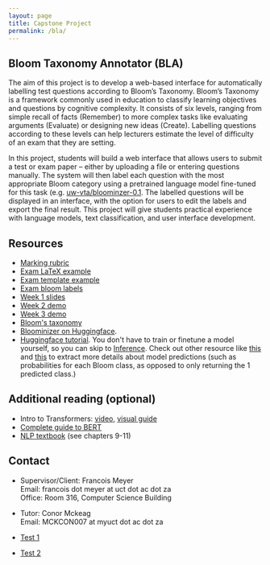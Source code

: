 ```yaml
---
layout: page
title: Capstone Project
permalink: /bla/
---
```


<!-- <<!-- h2>Demo Information</h2>

* STEP 1: Download your demo submission from Amathuba.
* STEP 2: Download the txt files for training and tokenizing from [here](https://drive.google.com/file/d/1xJaxLAX08LfskKvcKVW78fzRRZWddc2c/view).
* STEP 3: Start up your IBPE website/program (using the Amathuba files) on your laptop.
* STEP 4: The client will operate the IBPE tokenizer, on your machine, testing the requirements one at a time.

Please test STEPS 1--3 at home, so we don't run into any delays during the demo. If the file size constraints of Amathuba prevented you from submitting your entire program (e.g. large libraries and dependencies), just explain that your demo uses additional code bases (not code you wrote yourself) besides your Amathuba files. -->

	
<h2>Bloom Taxonomy Annotator (BLA)</h2>


The aim of this project is to develop a web-based interface for automatically labelling test questions according to Bloom’s Taxonomy. Bloom’s Taxonomy is a framework commonly used in education to classify learning objectives and questions by cognitive complexity. It consists of six levels, ranging from simple recall of facts (Remember) to more complex tasks like evaluating arguments (Evaluate) or designing new ideas (Create). Labelling questions according to these levels can help lecturers estimate the level of difficulty of an exam that they are setting.

In this project, students will build a web interface that allows users to submit a test or exam paper – either by uploading a file or entering questions manually. The system will then label each question with the most appropriate Bloom category using a pretrained language model fine-tuned for this task (e.g. [uw-vta/bloominzer-0.1](https://huggingface.co/uw-vta/bloominzer-0.1). The labelled questions will be displayed in an interface, with the option for users to edit the labels and export the final result. This project will give students practical experience with language models, text classification, and user interface development.


<h2>Resources</h2>

* [Marking rubric](https://docs.google.com/spreadsheets/d/1XQgJBfGgJzis4TlhE1WPSBwuMTBVHsc_/edit?usp=sharing&ouid=103923345035549233394&rtpof=true&sd=true)
* [Exam LaTeX example](https://drive.google.com/file/d/1hQOuhTVLg7wZ8bL_bqAk2-njKH3KN_2I/view?usp=sharing)
* [Exam template example](https://drive.google.com/file/d/1Zzp1suUrojkGOK9hZoBDrC_gle7xlifG/view?usp=sharing)
* [Exam bloom labels](https://drive.google.com/file/d/1eKKrLmnX-_2WELy1bxQ5uYUnWB2mihEv/view?usp=sharing)
* [Week 1 slides](https://drive.google.com/file/d/1YuvQTKxWuG4U88w9Xp8WdF6na0wHP00R/view?usp=sharing)
* [Week 2 demo](https://drive.google.com/file/d/1y410zoIz15aK8XkcaDB2gCdVPxycdhXg/view?usp=sharing)
* [Week 3 demo](https://drive.google.com/file/d/1Ood80JrMPUL4wnhTwi-Ff_HM_93Wig4l/view?usp=sharing)
* [Bloom's taxonomy](https://tips.uark.edu/using-blooms-taxonomy/)
* [Bloominizer on Huggingface](https://huggingface.co/uw-vta/bloominzer-0.1).
* [Huggingface tutorial](https://huggingface.co/docs/transformers/en/tasks/sequence_classification). You don't have to train or finetune a model yourself, so you can skip to [Inference](https://huggingface.co/docs/transformers/en/tasks/sequence_classification#inference). Check out other resource like [this](https://huggingface.co/docs/transformers/main/en/task_summary#text-classification) and [this](https://github.com/huggingface/transformers/issues/6849) to extract more details about model predictions (such as probabilities for each Bloom class, as opposed to only returning the 1 predicted class.)

<h2>Additional reading (optional)</h2>

* Intro to Transformers: [video](https://www.youtube.com/watch?v=wjZofJX0v4M&t=97s&ab_channel=3Blue1Brown), [visual guide](https://jalammar.github.io/illustrated-transformer/)
* [Complete guide to BERT](https://towardsdatascience.com/a-complete-guide-to-bert-with-code-9f87602e4a11/)
* [NLP textbook](https://web.stanford.edu/~jurafsky/slp3/) (see chapters 9-11) 

<h2>Contact</h2>

* Supervisor/Client: Francois Meyer \
  Email: francois dot meyer at uct dot ac dot za \
  Office: Room 316, Computer Science Building	

* Tutor: Conor Mckeag \
  Email: MCKCON007 at myuct dot ac dot za

* [Test 1](https://drive.google.com/file/d/1cv6gtWvgC_IzQELhWwh9KvzXP3LBii4O/view?usp=sharing)
* [Test 2](https://drive.google.com/file/d/1DXmMrIEHnsOZPXMiY1Dryt-5gzPVsrn8/view?usp=sharing)